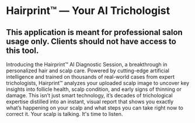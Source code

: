 # Hairprint™ — Your AI Trichologist

## This application is meant for professional salon usage only.  Clients should not have access to this tool.

Introducing the Hairprint™ AI Diagnostic Session, a breakthrough in personalized hair and scalp care. Powered by cutting-edge artificial intelligence and trained on thousands of real-world cases from expert trichologists, Hairprint™ analyzes your uploaded scalp image to uncover key insights into follicle health, scalp condition, and early signs of thinning or damage. This isn’t just smart technology, it’s decades of trichological expertise distilled into an instant, visual report that shows you exactly what’s happening on your scalp and what steps you can take right now to correct it. Your scalp is talking. It's time to listen.